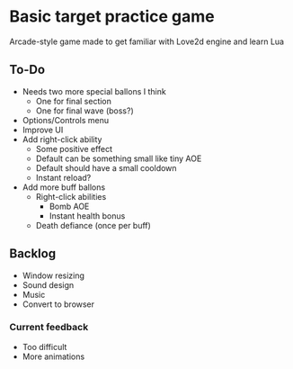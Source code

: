 # Basic target practice game

Arcade-style game made to get familiar with Love2d engine and learn Lua

## To-Do
- Needs two more special ballons I think 
    - One for final section
    - One for final wave (boss?)
- Options/Controls menu
- Improve UI
- Add right-click ability 
    - Some positive effect 
    - Default can be something small like tiny AOE 
    - Default should have a small cooldown
    - Instant reload?
- Add more buff ballons
    - Right-click abilities 
        - Bomb AOE 
        - Instant health bonus
    - Death defiance (once per buff)

## Backlog 
- Window resizing 
- Sound design 
- Music
- Convert to browser 

### Current feedback 
- Too difficult 
- More animations 